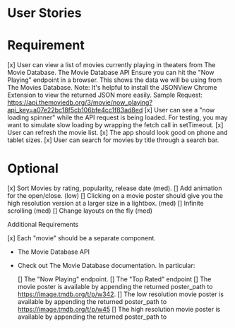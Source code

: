 # User Stories

# Requirement

  [x] User can view a list of movies currently playing in theaters from The Movie Database.
        The Movie Database API
        Ensure you can hit the "Now Playing" endpoint in a browser. This shows the data we will be using from The Movies Database.
        Note: It's helpful to install the JSONView Chrome Extension to view the returned JSON more easily.
        Sample Request: https://api.themoviedb.org/3/movie/now_playing?api_key=a07e22bc18f5cb106bfe4cc1f83ad8ed
  [x]  User can see a "now loading spinner" while the API request is being loaded. For testing, you may want to simulate slow loading by wrapping the fetch call in setTimeout.
  [x]  User can refresh the movie list.
  [x]  The app should look good on phone and tablet sizes.
  [x]  User can search for movies by title through a search bar.

# Optional
  [x]  Sort Movies by rating, popularity, release date (med).
  []  Add animation for the open/close. (low)
  []  Clicking on a movie poster should give you the high resolution version at a larger size in a lightbox. (med)
  []  Infinite scrolling (med)
  []  Change layouts on the fly (med)

Additional Requirements

  [x]  Each "movie" should be a separate component.

- The Movie Database API

- Check out The Movie Database documentation. In particular:

  []  The "Now Playing" endpoint.
  []  The "Top Rated" endpoint
  []  The movie poster is available by appending the returned poster_path to https://image.tmdb.org/t/p/w342.
  []  The low resolution movie poster is available by appending the returned poster_path to https://image.tmdb.org/t/p/w45
  []  The high resolution movie poster is available by appending the returned poster_path to
